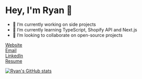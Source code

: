 # Hey, I'm Ryan 👋

- 🔭 I’m currently working on side projects
- 🌱 I’m currently learning TypeScript, Shopify API and Next.js
- 👯 I’m looking to collaborate on open-source projects

[Website](https://ryanfreeman.dev)  
[Email](mailto:hello@ryanfreeman.dev)  
[LinkedIn](https://linkedin.com/in/r-freeman/)  
[Resume](https://resume.ryanfreeman.dev)

[![Ryan's GitHub stats](https://github-readme-stats.vercel.app/api/top-langs/?username=r-freeman&theme=dark&layout=compact)](https://github.com/anuraghazra/github-readme-stats)
